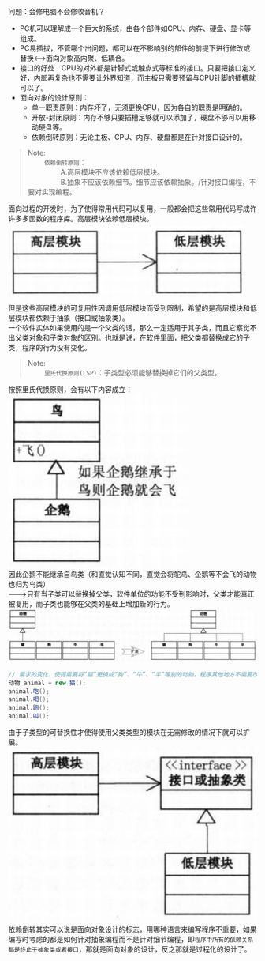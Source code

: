 问题：会修电脑不会修收音机？  
- PC机可以理解成一个巨大的系统，由各个部件如CPU、内存、硬盘、显卡等组成。
- PC易插拔，不管哪个出问题，都可以在不影响别的部件的前提下进行修改或替换<-->面向对象高内聚、低耦合。
- 接口的好处：CPU的对外都是针脚式或触点式等标准的接口。只要把接口定义好，内部再复杂也不需要让外界知道，而主板只需要预留与CPU针脚的插槽就可以了。
- 面向对象的设计原则：
  - 单一职责原则：内存坏了，无须更换CPU，因为各自的职责是明确的。
  - 开放-封闭原则：内存不够只要插槽足够就可以添加了，硬盘不够可以用移动硬盘等。
  - 依赖倒转原则：无论主板、CPU、内存、硬盘都是在针对接口设计的。
>Note:  
>$\quad\quad$`依赖倒转原则`：  
>$\quad\quad\quad\quad$A.高层模块不应该依赖低层模块。  
>$\quad\quad\quad\quad$B.抽象不应该依赖细节。细节应该依赖抽象。/针对接口编程，不要对实现编程。  

面向过程的开发时，为了使得常用代码可以复用，一般都会把这些常用代码写成许许多多函数的程序库。高层模块依赖低层模块。  
![](./pics/5-1.png)  
但是这些高层模块的可复用性因调用低层模块而受到限制，希望的是高层模块和低层模块都依赖于抽象（接口或抽象类）。  
一个软件实体如果使用的是一个父类的话，那么一定适用于其子类，而且它察觉不出父类对象和子类对象的区别。也就是说，在软件里面，把父类都替换成它的子类，程序的行为没有变化。
>Note:  
>$\quad\quad$`里氏代换原则(LSP)`：子类型必须能够替换掉它们的父类型。  

按照里氏代换原则，会有以下内容成立：  
![](./pics/5-2.png)  
因此企鹅不能继承自鸟类（和直觉认知不同，直觉会将鸵鸟、企鹅等不会飞的动物也归为鸟类）  
--->只有当子类可以替换掉父类，软件单位的功能不受到影响时，父类才能真正被复用，而子类也能够在父类的基础上增加新的行为。  
![](./pics/5-3.png)  
```c#
// 需求的变化，使得需要将“猫”更换成“狗”、“牛”、“羊”等别的动物，程序其他地方不需要改变
动物 animal = new 猫();
animal.吃();
animal.喝();
animal.跑();
animal.叫();
```
由于子类型的可替换性才使得使用父类类型的模块在无需修改的情况下就可以扩展。  
![](./pics/5-4.png)  
依赖倒转其实可以说是面向对象设计的标志，用哪种语言来编写程序不重要，如果编写时考虑的都是如何针对抽象编程而不是针对细节编程，即`程序中所有的依赖关系都是终止于抽象类或者接口`，那就是面向对象的设计，反之那就是过程化的设计了。